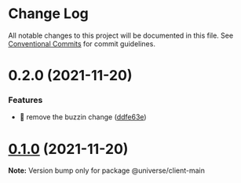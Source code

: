 # Change Log

All notable changes to this project will be documented in this file.
See [Conventional Commits](https://conventionalcommits.org) for commit guidelines.

# 0.2.0 (2021-11-20)


### Features

* 🎸 remove the buzzin change ([ddfe63e](https://github.com/TomTomB/universe/commit/ddfe63eadfb76b698d76bae8fed4b52a73807b8d))





# [0.1.0](https://github.com/TomTomB/universe/compare/v0.0.1...v0.1.0) (2021-11-20)

**Note:** Version bump only for package @universe/client-main
